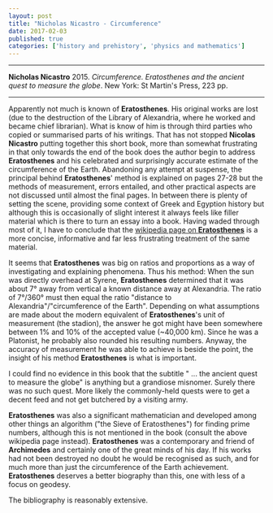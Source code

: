 ```yaml
---
layout: post
title: "Nicholas Nicastro - Circumference"
date: 2017-02-03
published: true
categories: ['history and prehistory', 'physics and mathematics']
---
```



***
<b>Nicholas Nicastro</b> 2015. _Circumference. Eratosthenes and the ancient quest to measure the globe_. New York: St Martin's Press, 223 pp.

***


Apparently not much is known of **Eratosthenes**. His original works are lost (due to the destruction of the Library of Alexandria, where he worked and became chief librarian). What is know of him is through third parties who copied or summarised parts of his writings.  That has not stopped **Nicolas Nicastro** putting together this short  book, more than somewhat frustrating in that only towards the end of the book does the author begin to address **Eratosthenes** and his celebrated and surprisingly accurate estimate of the circumference of the Earth.  Abandoning any attempt at suspense, the principal behind **Eratosthenes**' method is explained on pages 27-28 but the methods of measurement, errors entailed, and other practical aspects are not discussed until almost the final pages.  In between there is plenty of setting the scene, providing some context of Greek and Egyption history but although this is occasionally of slight interest it always feels like filler material which is there to turn an essay into a book.   Having waded through most of it, I have to conclude that the [wikipedia page on **Eratosthenes**](https://en.wikipedia.org/wiki/Eratosthenes)  is a more concise, informative and far less frustrating treatment of the same material.

It seems that **Eratosthenes** was big on ratios and proportions as a way of investigating and explaining phenomena.  Thus his method: When the sun was directly overhead at Syrene,  **Eratosthenes** determined that it was about 7° away from vertical a known distance away at Alexandria. The ratio of 7°/360° must then equal the ratio "distance to Alexandria"/"circumference of the Earth". Depending on what assumptions are made about the modern equivalent of **Eratosthenes**'s unit of measurement (the stadion), the answer he got might have been somewhere between 1% and 10% of the accepted value (~40,000 km).  Since he was a Platonist, he probably also rounded his resulting numbers. Anyway, the accuracy of measurement he was able to achieve is beside the point, the insight of his method **Eratosthenes** is what is important.

I could find no evidence in this book that the subtitle " ... the ancient quest to measure the globe" is anything but a grandiose misnomer.  Surely there was no such quest.  More likely the commonly-held quests were to get a decent feed and not get butchered by a visiting army.       

**Eratosthenes** was also a significant mathematician and developed among other things an algorithm ("the Sieve of Eratosthenes") for finding prime numbers, although this is not mentioned in the book (consult the above wikipedia page instead).  **Eratosthenes** was a contemporary and friend of **Archimedes** and certainly one of the great minds of his day.  If his works had not been destroyed no doubt he would be recognised as such, and for much more than just the circumference of the Earth achievement.  **Eratosthenes** deserves a better biography than this, one with less of a focus on geodesy.

The bibliography is reasonably extensive.


